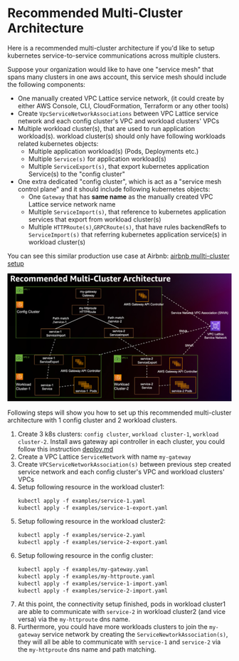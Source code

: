 # Recommended Multi-Cluster Architecture

Here is a recommended multi-cluster architecture if you'd like to setup kubernetes service-to-service communications across multiple clusters.

Suppose your organization would like to have one "service mesh" that spans many clusters in one aws account, this service mesh should include the following components:
- One manually created VPC Lattice service network, (it could create by either AWS Console, CLI, CloudFormation, Terraform or any other tools)
- Create `VpcServiceNetworkAssociations` between VPC Lattice service network and each config cluster's VPC and workload clusters' VPCs
- Multiple workload cluster(s), that are used to run application workload(s). workload cluster(s) should only have following workloads related kubernetes objects:
  - Multiple application workload(s) (Pods, Deployments etc.)
  - Multiple `Service(s)` for application workload(s)
  - Multiple `ServiceExport(s)`, that export kubernetes application Service(s) to the "config cluster"
- One extra dedicated "config cluster", which is act as a "service mesh control plane" and it should include following kubernetes objects:
  - One `Gateway` that has __same name__ as the manually created VPC Lattice service network name
  - Multiple `ServiceImport(s)`, that reference to kubernetes application services that export from workload cluster(s)
  - Multiple `HTTPRoute(s)`,`GRPCRoute(s)`, that have rules backendRefs to `ServiceImport(s)` that referring kubernetes application service(s) in workload cluster(s)


You can see this similar production use case at Airbnb: [airbnb mullti-cluster setup](https://www.youtube.com/watch?v=1D8lg36ZNHs)

![config cluster and multiple workload clusters](../images/multi-cluster.png)

Following steps will show you how to set up this recommended multi-cluster architecture with 1 config cluster and 2 workload clusters.
1. Create 3 k8s clusters: `config cluster`, `workload cluster-1`, `workload cluster-2`. Install aws gateway api controller in each cluster, you could follow this instruction [deploy.md](deploy.md)
1. Create a VPC Lattice `ServiceNetwork` with name `my-gateway`
1. Create `VPCServiceNetworkAssociation(s)` between previous step created service network and each config cluster's VPC and workload clusters' VPCs
1. Setup following resource in the workload cluster1:
    ```
    kubectl apply -f examples/service-1.yaml
    kubectl apply -f examples/service-1-export.yaml
    ```
1. Setup following resource in the workload cluster2:
    ```
    kubectl apply -f examples/service-2.yaml
    kubectl apply -f examples/service-2-export.yaml
    ```
1. Setup following resource in the config cluster:
    ```
    kubectl apply -f examples/my-gateway.yaml
    kubectl apply -f examples/my-httproute.yaml
    kubectl apply -f examples/service-1-import.yaml
    kubectl apply -f examples/service-2-import.yaml
    ```
1. At this point, the connectivity setup finished, pods in workload cluster1 are able to communicate with `service-2` in workload cluster2 (and vice versa) via the `my-httproute` dns name.
1. Furthermore, you could have more workloads clusters to join the `my-gateway` service network by creating the `ServiceNewtorkAssociation(s)`, they will all be able to communicate with `service-1` and `service-2` via the `my-httproute` dns name and path matching.
